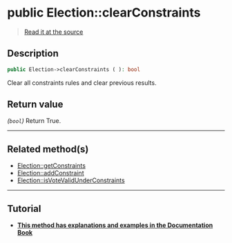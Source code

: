 # public Election::clearConstraints

> [Read it at the source](https://github.com/julien-boudry/Condorcet/blob/master/src/Election.php#L394)

## Description    

```php
public Election->clearConstraints ( ): bool
```

Clear all constraints rules and clear previous results.


## Return value   

*(`bool`)* Return True.


---------------------------------------

## Related method(s)      

* [Election::getConstraints](/Docs/api-reference/Election%20Class/Election--getConstraints.md)    
* [Election::addConstraint](/Docs/api-reference/Election%20Class/Election--addConstraint.md)    
* [Election::isVoteValidUnderConstraints](/Docs/api-reference/Election%20Class/Election--isVoteValidUnderConstraints.md)    

---------------------------------------

## Tutorial

* **[This method has explanations and examples in the Documentation Book](https://docs.condorcet.io/3.AsPhpLibrary/5.Votes/4.VoteConstraints)**    
